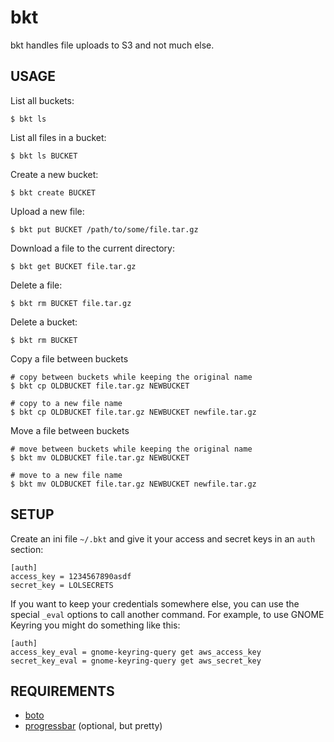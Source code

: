 bkt
===

bkt handles file uploads to S3 and not much else.



USAGE
-----

List all buckets:

    $ bkt ls


List all files in a bucket:

    $ bkt ls BUCKET


Create a new bucket:

    $ bkt create BUCKET


Upload a new file:

    $ bkt put BUCKET /path/to/some/file.tar.gz


Download a file to the current directory:

    $ bkt get BUCKET file.tar.gz


Delete a file:

    $ bkt rm BUCKET file.tar.gz


Delete a bucket:

    $ bkt rm BUCKET


Copy a file between buckets

    # copy between buckets while keeping the original name
    $ bkt cp OLDBUCKET file.tar.gz NEWBUCKET

    # copy to a new file name
    $ bkt cp OLDBUCKET file.tar.gz NEWBUCKET newfile.tar.gz

Move a file between buckets

    # move between buckets while keeping the original name
    $ bkt mv OLDBUCKET file.tar.gz NEWBUCKET

    # move to a new file name
    $ bkt mv OLDBUCKET file.tar.gz NEWBUCKET newfile.tar.gz


SETUP
-----

Create an ini file `~/.bkt` and give it your access and secret
keys in an `auth` section:

    [auth]
    access_key = 1234567890asdf
    secret_key = LOLSECRETS


If you want to keep your credentials somewhere else, you can use the
special `_eval` options to call another command. For example, to use
GNOME Keyring you might do something like this:


    [auth]
    access_key_eval = gnome-keyring-query get aws_access_key
    secret_key_eval = gnome-keyring-query get aws_secret_key




REQUIREMENTS
------------

* [boto](http://boto.cloudhackers.com/)
* [progressbar](http://pypi.python.org/pypi/progressbar/) (optional, but pretty)

